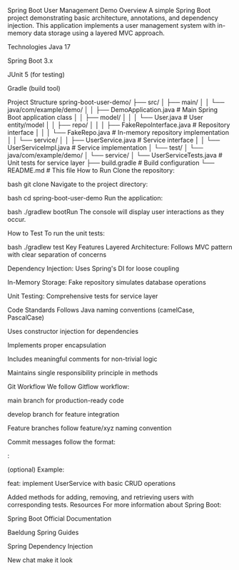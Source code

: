 Spring Boot User Management Demo
Overview
A simple Spring Boot project demonstrating basic architecture, annotations, and dependency injection. This application implements a user management system with in-memory data storage using a layered MVC approach.

Technologies
Java 17

Spring Boot 3.x

JUnit 5 (for testing)

Gradle (build tool)

Project Structure
spring-boot-user-demo/
├── src/
│   ├── main/
│   │   └── java/com/example/demo/
│   │       ├── DemoApplication.java          # Main Spring Boot application class
│   │       ├── model/
│   │       │   └── User.java                 # User entity/model
│   │       ├── repo/
│   │       │   ├── FakeRepoInterface.java    # Repository interface
│   │       │   └── FakeRepo.java             # In-memory repository implementation
│   │       └── service/
│   │           ├── UserService.java          # Service interface
│   │           └── UserServiceImpl.java      # Service implementation
│   └── test/
│       └── java/com/example/demo/
│           └── service/
│               └── UserServiceTests.java      # Unit tests for service layer
├── build.gradle                              # Build configuration
└── README.md                                 # This file
How to Run
Clone the repository:

bash
git clone <repository-url>
Navigate to the project directory:

bash
cd spring-boot-user-demo
Run the application:

bash
./gradlew bootRun
The console will display user interactions as they occur.

How to Test
To run the unit tests:

bash
./gradlew test
Key Features
Layered Architecture: Follows MVC pattern with clear separation of concerns

Dependency Injection: Uses Spring's DI for loose coupling

In-Memory Storage: Fake repository simulates database operations

Unit Testing: Comprehensive tests for service layer

Code Standards
Follows Java naming conventions (camelCase, PascalCase)

Uses constructor injection for dependencies

Implements proper encapsulation

Includes meaningful comments for non-trivial logic

Maintains single responsibility principle in methods

Git Workflow
We follow Gitflow workflow:

main branch for production-ready code

develop branch for feature integration

Feature branches follow feature/xyz naming convention

Commit messages follow the format:

<type>: <short description>

<body> (optional)
Example:

feat: implement UserService with basic CRUD operations

Added methods for adding, removing, and retrieving users
with corresponding tests.
Resources
For more information about Spring Boot:

Spring Boot Official Documentation

Baeldung Spring Guides

Spring Dependency Injection

New chat
make it look 

